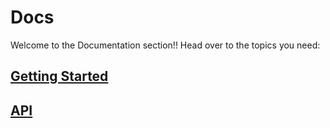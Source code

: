 # Docs

Welcome to the Documentation section!!
Head over to the topics you need: 

## [Getting Started](./getting-started)

## [API](./API)
